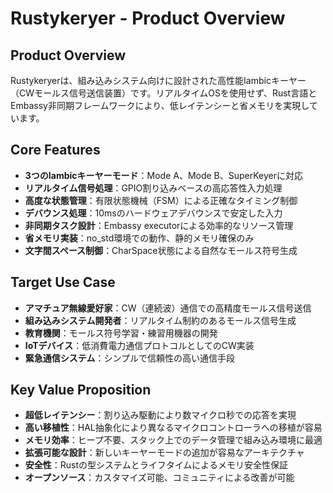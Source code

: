 # Rustykeryer - Product Overview

## Product Overview
Rustykeryerは、組み込みシステム向けに設計された高性能Iambicキーヤー（CWモールス信号送信装置）です。リアルタイムOSを使用せず、Rust言語とEmbassy非同期フレームワークにより、低レイテンシーと省メモリを実現しています。

## Core Features
- **3つのIambicキーヤーモード**：Mode A、Mode B、SuperKeyerに対応
- **リアルタイム信号処理**：GPIO割り込みベースの高応答性入力処理
- **高度な状態管理**：有限状態機械（FSM）による正確なタイミング制御
- **デバウンス処理**：10msのハードウェアデバウンスで安定した入力
- **非同期タスク設計**：Embassy executorによる効率的なリソース管理
- **省メモリ実装**：no_std環境での動作、静的メモリ確保のみ
- **文字間スペース制御**：CharSpace状態による自然なモールス符号生成

## Target Use Case
- **アマチュア無線愛好家**：CW（連続波）通信での高精度モールス信号送信
- **組み込みシステム開発者**：リアルタイム制約のあるモールス信号生成
- **教育機関**：モールス符号学習・練習用機器の開発
- **IoTデバイス**：低消費電力通信プロトコルとしてのCW実装
- **緊急通信システム**：シンプルで信頼性の高い通信手段

## Key Value Proposition
- **超低レイテンシー**：割り込み駆動により数マイクロ秒での応答を実現
- **高い移植性**：HAL抽象化により異なるマイクロコントローラへの移植が容易
- **メモリ効率**：ヒープ不要、スタック上でのデータ管理で組み込み環境に最適
- **拡張可能な設計**：新しいキーヤーモードの追加が容易なアーキテクチャ
- **安全性**：Rustの型システムとライフタイムによるメモリ安全性保証
- **オープンソース**：カスタマイズ可能、コミュニティによる改善が可能